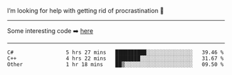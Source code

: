 I’m looking for help with getting rid of procrastination 🤔

-----

Some interesting code :arrow_right: [here](https://github.com/zhen8838/playground)

-----

<!--START_SECTION:waka-->

```text
C#                 5 hrs 27 mins   ██████████░░░░░░░░░░░░░░░   39.46 %
C++                4 hrs 22 mins   ████████░░░░░░░░░░░░░░░░░   31.67 %
Other              1 hr 18 mins    ██▒░░░░░░░░░░░░░░░░░░░░░░   09.50 %
```

<!--END_SECTION:waka-->

<!--
**zhen8838/zhen8838** is a ✨ _special_ ✨ repository because its `README.md` (this file) appears on your GitHub profile.

Here are some ideas to get you started:

- 🔭 I’m currently working on ...
- 🌱 I’m currently learning ...
- 👯 I’m looking to collaborate on ...
 ...
- 💬 Ask me about ...
- 📫 How to reach me: ...
- 😄 Pronouns: ...
- ⚡ Fun fact: ...
-->
